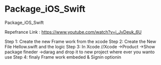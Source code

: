 # Package_iOS_Swift
Package_iOS_Swift


Repefrance Link :
https://www.youtube.com/watch?v=i_JvDeuk_6U

Step 1: Create the new Frame work from the xcode 
Step 2: Create the New File Hellow.swift and the logic
Step 3: In Xcode 
//Xcode ->Product ->Show package fineder ->darag and drop it to new project where ever you wanto use 
Step 4: finaly Frame work embeded & Signin optionin 
